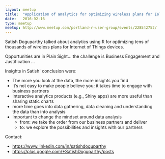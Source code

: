 ```yaml
---
layout: meetup
title:  "Application of analytics for optimizing wireless plans for IoT devices"
date:   2016-02-16
type: meetup
meetup: http://www.meetup.com/portland-r-user-group/events/228542752/
---
```

Satish Doguparthy talked about analytics using R for optimizing tens of thousands of wireless plans for Internet of Things devices.  

Opportunities are in Plain Sight… the challenge is Business Engagement and Justification …

Insights in Satish' conclusion were:

* The more you look at the data, the more insights you find
* It’s not easy to make people believe you; it takes time to engage with business partners
* Interactive analytics products (e.g., Shiny apps) are more useful than sharing static charts
* more time goes into data gathering, data cleaning and understanding the data than into analysis
* Important to change the mindset around data analysis
  * from: we take the order from our business partners and deliver
  * to: we explore the possibilities and insights with our partners

Contact:
* https://www.linkedin.com/in/satishdoguparthy
* https://plus.google.com/+SatishDoguparthy/posts


